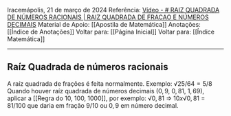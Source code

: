 Iracemápolis, 21 de março de 2024
Referência: [Vídeo - # RAIZ QUADRADA DE NÚMEROS RACIONAIS | RAIZ QUADRADA DE FRACAO E NÚMEROS DECIMAIS](https://youtu.be/PpZW2MWvL7Q)
Material de Apoio: [[Apostila de Matemática]]
Anotações: [[Índice de Anotações]]
Voltar para: [[Página Inicial]]
Voltar para: [[Índice Matemática]]
___________________
## Raíz Quadrada de números racionais
A raíz quadrada de frações é feita normalmente.
Exemplo:
$√25/64 = 5/8$
Quando houver raíz quadrada de números decimais ($0,9$, $0,81$, $1,69$), aplicar a [[Regra do 10, 100, 1000]], por exemplo: $√0,81$ => $10x √0,81$ = $81/100$ que daria em fração $9/10$ ou $0,9$ em número decimal.

